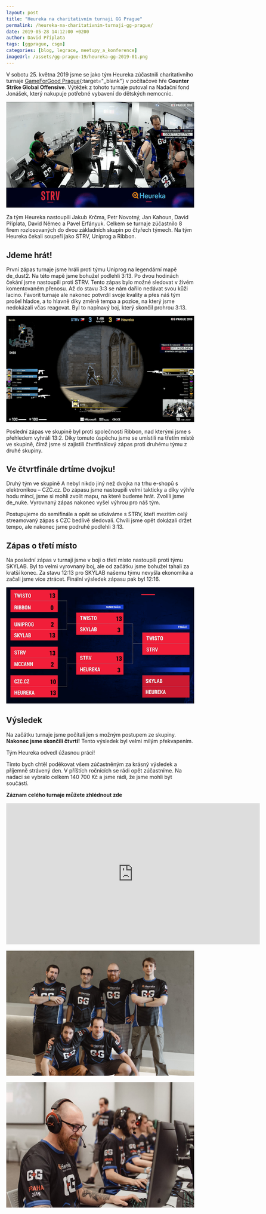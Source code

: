 ```yaml
---
layout: post
title: "Heureka na charitativním turnaji GG Prague"
permalink: /heureka-na-charitativnim-turnaji-gg-prague/
date: 2019-05-28 14:12:00 +0200
author: David Příplata
tags: [ggprague, csgo]
categories: [blog, legrace, meetupy_a_konference]
imageUrl: /assets/gg-prague-19/heureka-gg-2019-01.png
---
```


V sobotu 25. května 2019 jsme se jako tým Heureka zúčastnili charitativního turnaje [GameForGood Prague](http://game4good.cz){:target="_blank"} v počítačové hře **Counter Strike Global Offensive**. Výtěžek z tohoto turnaje putoval na Nadační fond Jonášek, který nakupuje potřebné vybavení do dětských nemocnic.

![Heureka tým vpravo](/assets/gg-prague-19/heureka-gg-2019-01.png)

Za tým Heureka nastoupili Jakub Krčma, Petr Novotný, Jan Kahoun, David Příplata, David Němec a Pavel Erfányuk. Celkem se turnaje zúčastnilo 8 firem rozlosovaných do dvou základních skupin po čtyřech týmech. Na tým Heureka čekali soupeři jako STRV, Uniprog a Ribbon. 

## Jdeme hrát!

První zápas turnaje jsme hráli proti týmu Uniprog na legendární mapě de_dust2. Na této mapě jsme bohužel podlehli 3:13. Po dvou hodinách čekání jsme nastoupili proti STRV. Tento zápas bylo možné sledovat v živém komentovaném přenosu. Až do stavu 3:3 se nám dařilo nedávat svou kůži lacino. Favorit turnaje ale nakonec potvrdil svoje kvality a přes náš tým prošel hladce, a to hlavně díky změně tempa a pozice, na který jsme nedokázali včas reagovat. Byl to napínavý boj, který skončil prohrou 3:13.

![Heureka tým vpravo](/assets/gg-prague-19/heureka-gg-2019-02.png)

Poslední zápas ve skupině byl proti společnosti Ribbon, nad kterými jsme s přehledem vyhráli 13:2. Díky tomuto úspěchu jsme se umístili na třetím místě ve skupině, čímž jsme si zajistili čtvrtfinálový zápas proti druhému týmu z druhé skupiny. 

## Ve čtvrtfinále drtíme dvojku!

Druhý tým ve skupině A nebyl nikdo jiný než dvojka na trhu e-shopů s elektronikou – CZC.cz. Do zápasu jsme nastoupili velmi takticky a díky výhře hodu mincí, jsme si mohli zvolit mapu, na které budeme hrát. Zvolili jsme de_nuke. Vyrovnaný zápas nakonec vyšel výhrou pro náš tým.

Postupujeme do semifinále a opět se utkáváme s STRV, kteří mezitím celý streamovaný zápas s CZC bedlivě sledovali. Chvíli jsme opět dokázali držet tempo, ale nakonec jsme podruhé podlehli 3:13. 

## Zápas o třetí místo

Na poslední zápas v turnaji jsme v boji o třetí místo nastoupili proti týmu SKYLAB. Byl to velmi vyrovnaný boj, ale od začátku jsme bohužel tahali za kratší konec. Za stavu 12:13 pro SKYLAB našemu týmu nevyšla ekonomika a začali jsme více ztrácet. Finální výsledek zápasu pak byl 12:16.

![Tabulka](/assets/gg-prague-19/heureka-gg-2019-03.png)

## Výsledek

Na začátku turnaje jsme počítali jen s možným postupem ze skupiny. **Nakonec jsme skončili čtvrtí!** Tento výsledek byl velmi milým překvapením. 

Tým Heureka odvedl úžasnou práci! 

Tímto bych chtěl poděkovat všem zúčastněným za krásný výsledek a příjemně strávený den. V příštích ročnících se rádi opět zúčastníme. Na nadaci se vybralo celkem 140 700 Kč a jsme rádi, že jsme mohli být součástí.

**Záznam celého turnaje můžete zhlédnout zde**

<iframe src="https://player.twitch.tv/?autoplay=false&video=v429565795" frameborder="0" allowfullscreen="true" scrolling="no" height="378" width="680"></iframe>

![Heureka tým](/assets/gg-prague-19/heureka-tym-1.jpg)

![Heureka tým](/assets/gg-prague-19/heureka-tym-2.jpg)